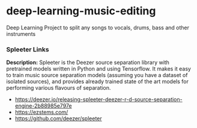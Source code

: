 # deep-learning-music-editing
Deep Learning Project to split any songs to vocals, drums, bass and other instruments

### Spleeter Links
**Description:** Spleeter is the Deezer source separation library with pretrained models written in Python and using Tensorflow. It makes it easy to train music source separation models (assuming you have a dataset of isolated sources), and provides already trained state of the art models for performing various flavours of separation.

* https://deezer.io/releasing-spleeter-deezer-r-d-source-separation-engine-2b88985e797e
* https://ezstems.com/
* https://github.com/deezer/spleeter
